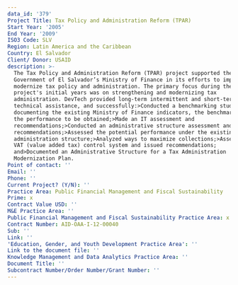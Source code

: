 ```yaml
---
data_id: '379'
Project Title: Tax Policy and Administration Reform (TPAR)
Start Year: '2005'
End Year: '2009'
ISO3 Code: SLV
Region: Latin America and the Caribbean
Country: El Salvador
Client/ Donor: USAID
description: >-
  The Tax Policy and Administration Reform (TPAR) project supported the
  Government of El Salvador’s Ministry of Finance in its efforts to improve and
  modernize tax policy and administration. The primary focus during the
  project's initial years was on strengthening and modernizing tax
  administration. DevTech provided long-term intermittent and short-term
  technical assistance, and successfully:>Conducted a benchmarking study
  documenting the existing Ministry of Finance indicators, the benchmarks, and
  the performance to be obtained;>Made an IT assessment and
  recommendations;>Conducted an administrative structure assessment and issued
  recommendations;>Assessed the potential performance under the existing tax
  administration structure;>Analyzed ways to maximize collections;>Assessed the
  VAT (value added tax) control system and issued recommendations;
  and>Documented an Administrative Structure for a Tax Administration
  Modernization Plan.
Point of contact: ''
Email: ''
Phone: ''
Current Project? (Y/N): ''
Practice Area: Public Financial Management and Fiscal Sustainability
Prime: x
Contract Value USD: ''
M&E Practice Area: ''
Public Financial Management and Fiscal Sustainability Practice Area: x
Contract Number: AID-OAA-I-12-00040
Sub: ''
Link: ''
'Education, Gender, and Youth Development Practice Area': ''
Link to the document file: ''
Knowledge Management and Data Analytics Practice Area: ''
Document Title: ''
Subcontract Number/Order Number/Grant Number: ''
---
```


